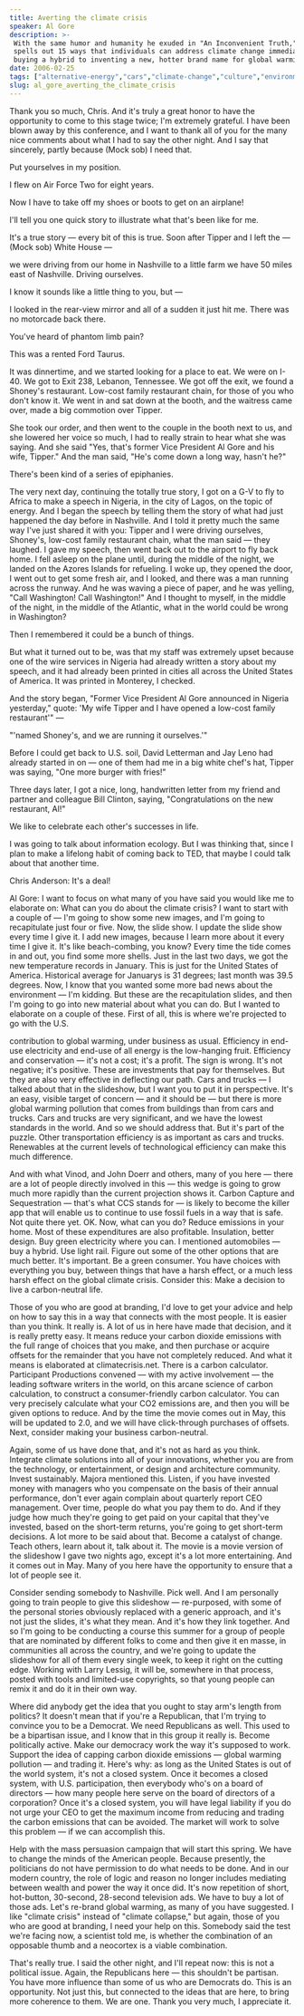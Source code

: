```yaml
---
title: Averting the climate crisis
speaker: Al Gore
description: >-
 With the same humor and humanity he exuded in "An Inconvenient Truth," Al Gore
 spells out 15 ways that individuals can address climate change immediately, from
 buying a hybrid to inventing a new, hotter brand name for global warming.
date: 2006-02-25
tags: ["alternative-energy","cars","climate-change","culture","environment","global-issues","science","sustainability","technology"]
slug: al_gore_averting_the_climate_crisis
---
```


Thank you so much, Chris. And it's truly a great honor to have the opportunity to come to
this stage twice; I'm extremely grateful. I have been blown away by this conference, and I
want to thank all of you for the many nice comments about what I had to say the other
night. And I say that sincerely, partly because (Mock sob) I need that.

Put yourselves in my position.

I flew on Air Force Two for eight years.

Now I have to take off my shoes or boots to get on an airplane!

I'll tell you one quick story to illustrate what that's been like for me.

It's a true story — every bit of this is true. Soon after Tipper and I left the — (Mock
sob) White House —

we were driving from our home in Nashville to a little farm we have 50 miles east of
Nashville. Driving ourselves.

I know it sounds like a little thing to you, but —

I looked in the rear-view mirror and all of a sudden it just hit me. There was no
motorcade back there.

You've heard of phantom limb pain?

This was a rented Ford Taurus.

It was dinnertime, and we started looking for a place to eat. We were on I-40. We got to
Exit 238, Lebanon, Tennessee. We got off the exit, we found a Shoney's restaurant.
Low-cost family restaurant chain, for those of you who don't know it. We went in and sat
down at the booth, and the waitress came over, made a big commotion over
Tipper.

She took our order, and then went to the couple in the booth next to us, and she lowered
her voice so much, I had to really strain to hear what she was saying. And she said "Yes,
that's former Vice President Al Gore and his wife, Tipper." And the man said, "He's come
down a long way, hasn't he?"

There's been kind of a series of epiphanies.

The very next day, continuing the totally true story, I got on a G-V to fly to Africa to
make a speech in Nigeria, in the city of Lagos, on the topic of energy. And I began the
speech by telling them the story of what had just happened the day before in Nashville.
And I told it pretty much the same way I've just shared it with you: Tipper and I were
driving ourselves, Shoney's, low-cost family restaurant chain, what the man said — they
laughed. I gave my speech, then went back out to the airport to fly back home. I fell
asleep on the plane until, during the middle of the night, we landed on the Azores Islands
for refueling. I woke up, they opened the door, I went out to get some fresh air, and I
looked, and there was a man running across the runway. And he was waving a piece of paper,
and he was yelling, "Call Washington! Call Washington!" And I thought to myself, in the
middle of the night, in the middle of the Atlantic, what in the world could be wrong in
Washington?

Then I remembered it could be a bunch of things.

But what it turned out to be, was that my staff was extremely upset because one of the
wire services in Nigeria had already written a story about my speech, and it had already
been printed in cities all across the United States of America. It was printed in
Monterey, I checked.

And the story began, "Former Vice President Al Gore announced in Nigeria yesterday,"
quote: 'My wife Tipper and I have opened a low-cost family restaurant'"
—

"'named Shoney's, and we are running it ourselves.'"

Before I could get back to U.S. soil, David Letterman and Jay Leno had already started in
on — one of them had me in a big white chef's hat, Tipper was saying, "One more burger
with fries!"

Three days later, I got a nice, long, handwritten letter from my friend and partner and
colleague Bill Clinton, saying, "Congratulations on the new restaurant,
Al!"

We like to celebrate each other's successes in life.

I was going to talk about information ecology. But I was thinking that, since I plan to
make a lifelong habit of coming back to TED, that maybe I could talk about that another
time.

Chris Anderson: It's a deal!

Al Gore: I want to focus on what many of you have said you would like me to elaborate on:
What can you do about the climate crisis? I want to start with a couple of — I'm going to
show some new images, and I'm going to recapitulate just four or five. Now, the slide
show. I update the slide show every time I give it. I add new images, because I learn more
about it every time I give it. It's like beach-combing, you know? Every time the tide
comes in and out, you find some more shells. Just in the last two days, we got the new
temperature records in January. This is just for the United States of America. Historical
average for Januarys is 31 degrees; last month was 39.5 degrees. Now, I know that you
wanted some more bad news about the environment — I'm kidding. But these are the
recapitulation slides, and then I'm going to go into new material about what you can do.
But I wanted to elaborate on a couple of these. First of all, this is where we're
projected to go with the U.S.

contribution to global warming, under business as usual. Efficiency in end-use electricity
and end-use of all energy is the low-hanging fruit. Efficiency and conservation — it's not
a cost; it's a profit. The sign is wrong. It's not negative; it's positive. These are
investments that pay for themselves. But they are also very effective in deflecting our
path. Cars and trucks — I talked about that in the slideshow, but I want you to put it in
perspective. It's an easy, visible target of concern — and it should be — but there is
more global warming pollution that comes from buildings than from cars and trucks. Cars
and trucks are very significant, and we have the lowest standards in the world. And so we
should address that. But it's part of the puzzle. Other transportation efficiency is as
important as cars and trucks. Renewables at the current levels of technological efficiency
can make this much difference.

And with what Vinod, and John Doerr and others, many of you here — there are a lot of
people directly involved in this — this wedge is going to grow much more rapidly than the
current projection shows it. Carbon Capture and Sequestration — that's what CCS stands for
— is likely to become the killer app that will enable us to continue to use fossil fuels
in a way that is safe. Not quite there yet. OK. Now, what can you do? Reduce emissions in
your home. Most of these expenditures are also profitable. Insulation, better design. Buy
green electricity where you can. I mentioned automobiles — buy a hybrid. Use light rail.
Figure out some of the other options that are much better. It's important. Be a green
consumer. You have choices with everything you buy, between things that have a harsh
effect, or a much less harsh effect on the global climate crisis. Consider this: Make a
decision to live a carbon-neutral life.

Those of you who are good at branding, I'd love to get your advice and help on how to say
this in a way that connects with the most people. It is easier than you think. It really
is. A lot of us in here have made that decision, and it is really pretty easy. It means
reduce your carbon dioxide emissions with the full range of choices that you make, and
then purchase or acquire offsets for the remainder that you have not completely reduced.
And what it means is elaborated at climatecrisis.net. There is a carbon calculator.
Participant Productions convened — with my active involvement — the leading software
writers in the world, on this arcane science of carbon calculation, to construct a
consumer-friendly carbon calculator. You can very precisely calculate what your CO2
emissions are, and then you will be given options to reduce. And by the time the movie
comes out in May, this will be updated to 2.0, and we will have click-through purchases of
offsets. Next, consider making your business carbon-neutral.

Again, some of us have done that, and it's not as hard as you think. Integrate climate
solutions into all of your innovations, whether you are from the technology, or
entertainment, or design and architecture community. Invest sustainably. Majora mentioned
this. Listen, if you have invested money with managers who you compensate on the basis of
their annual performance, don't ever again complain about quarterly report CEO management.
Over time, people do what you pay them to do. And if they judge how much they're going to
get paid on your capital that they've invested, based on the short-term returns, you're
going to get short-term decisions. A lot more to be said about that. Become a catalyst of
change. Teach others, learn about it, talk about it. The movie is a movie version of the
slideshow I gave two nights ago, except it's a lot more entertaining. And it comes out in
May. Many of you here have the opportunity to ensure that a lot of people see
it.

Consider sending somebody to Nashville. Pick well. And I am personally going to train
people to give this slideshow — re-purposed, with some of the personal stories obviously
replaced with a generic approach, and it's not just the slides, it's what they mean. And
it's how they link together. And so I'm going to be conducting a course this summer for a
group of people that are nominated by different folks to come and then give it en masse,
in communities all across the country, and we're going to update the slideshow for all of
them every single week, to keep it right on the cutting edge. Working with Larry Lessig,
it will be, somewhere in that process, posted with tools and limited-use copyrights, so
that young people can remix it and do it in their own way.

Where did anybody get the idea that you ought to stay arm's length from politics? It
doesn't mean that if you're a Republican, that I'm trying to convince you to be a
Democrat. We need Republicans as well. This used to be a bipartisan issue, and I know that
in this group it really is. Become politically active. Make our democracy work the way
it's supposed to work. Support the idea of capping carbon dioxide emissions — global
warming pollution — and trading it. Here's why: as long as the United States is out of the
world system, it's not a closed system. Once it becomes a closed system, with U.S.
participation, then everybody who's on a board of directors — how many people here serve
on the board of directors of a corporation? Once it's a closed system, you will have legal
liability if you do not urge your CEO to get the maximum income from reducing and trading
the carbon emissions that can be avoided. The market will work to solve this problem — if
we can accomplish this.

Help with the mass persuasion campaign that will start this spring. We have to change the
minds of the American people. Because presently, the politicians do not have permission to
do what needs to be done. And in our modern country, the role of logic and reason no longer
includes mediating between wealth and power the way it once did. It's now repetition of
short, hot-button, 30-second, 28-second television ads. We have to buy a lot of those ads.
Let's re-brand global warming, as many of you have suggested. I like "climate crisis"
instead of "climate collapse," but again, those of you who are good at branding, I need
your help on this. Somebody said the test we're facing now, a scientist told me, is
whether the combination of an opposable thumb and a neocortex is a viable
combination.

That's really true. I said the other night, and I'll repeat now: this is not a political
issue. Again, the Republicans here — this shouldn't be partisan. You have more influence
than some of us who are Democrats do. This is an opportunity. Not just this, but connected
to the ideas that are here, to bring more coherence to them. We are one. Thank you very
much, I appreciate it.

<!--
ad_duration=3.33
event="TED2006"
external_start_time=0
intro_duration=11.82
is_subtitle_required="False"
is_talk_featured="True"
language="en"
language_swap="False"
native_language="en"
number_of_related_talks=6
number_of_speakers=1
number_of_subtitled_videos=43
number_of_tags=9
number_of_talk_download_languages=43
number_of_talk_more_resources=0
number_of_talk_recommendations=0
number_of_talks_take_actions=0
post_ad_duration=0.83
published_timestamp="2006-06-27 00:11:00"
recording_date="2006-02-25"
speaker_description="Climate advocate"
speaker_id=2
speaker_is_published=1
speaker_name="Al Gore"
talk_id=1
talk_name="Averting the climate crisis"
talks_tags=["alternative-energy","cars","climate-change","culture","environment","global-issues","science","sustainability","technology"]
url_audio="https://download.ted.com/talks/AlGore_2006.mp3?apikey=acme-roadrunner"
url_photo_speaker="https://pe.tedcdn.com/images/ted/93b12c098c0aa57e9bf54d2ce8b95a0e3701de9c_254x191.jpg"
url_photo_talk="https://pe.tedcdn.com/images/ted/a2194b4ef5170bd9e9b086c5053e09cdf3545960_2880x1620.jpg"
url_webpage="https://www.ted.com/talks/al_gore_averting_the_climate_crisis"
video_type_name="TED Stage Talk"
-->